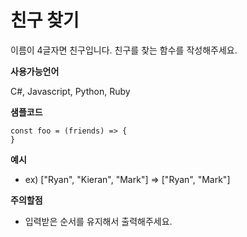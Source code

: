 # 친구 찾기

이름이 4글자면 친구입니다. 친구를 찾는 함수를 작성해주세요.

**사용가능언어**

C#, Javascript, Python, Ruby

**샘플코드**

```
const foo = (friends) => {
}
```

**예시**

- ex) ["Ryan", "Kieran", "Mark"] => ["Ryan", "Mark"]

**주의할점**

- 입력받은 순서를 유지해서 출력해주세요.


